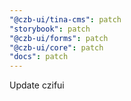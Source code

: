 ```yaml
---
"@czb-ui/tina-cms": patch
"storybook": patch
"@czb-ui/forms": patch
"@czb-ui/core": patch
"docs": patch
---
```


Update czifui
